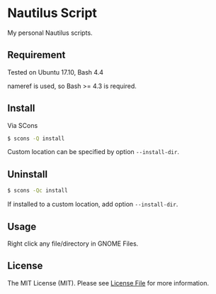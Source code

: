 # Nautilus Script

My personal Nautilus scripts.

## Requirement

Tested on Ubuntu 17.10, Bash 4.4

nameref is used, so Bash >= 4.3 is required.

## Install

Via SCons

``` bash
$ scons -Q install
```

Custom location can be specified by option `--install-dir`.

## Uninstall

``` bash
$ scons -Qc install
```

If installed to a custom location, add option `--install-dir`.

## Usage

Right click any file/directory in GNOME Files.

## License

The MIT License (MIT). Please see [License File](LICENSE.md) for more information.
